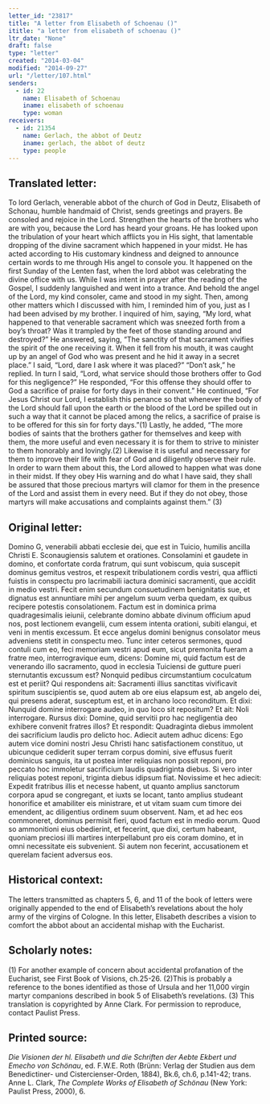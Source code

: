 ```yaml
---
letter_id: "23817"
title: "A letter from Elisabeth of Schoenau ()"
ititle: "a letter from elisabeth of schoenau ()"
ltr_date: "None"
draft: false
type: "letter"
created: "2014-03-04"
modified: "2014-09-27"
url: "/letter/107.html"
senders:
  - id: 22
    name: Elisabeth of Schoenau
    iname: elisabeth of schoenau
    type: woman
receivers:
  - id: 21354
    name: Gerlach, the abbot of Deutz
    iname: gerlach, the abbot of deutz
    type: people
---
```

<h2> Translated letter:</h2>To lord Gerlach, venerable abbot of the church of God in Deutz, Elisabeth of Schonau, humble handmaid of Christ, sends greetings and prayers.
Be consoled and rejoice in the Lord.  Strengthen the hearts of the brothers who are with you, because the Lord has heard your groans.  He has looked upon the tribulation of your heart which afflicts you in His sight, that lamentable dropping of the divine sacrament which happened in your midst.  He has acted according to His customary kindness and deigned to announce certain words to me through His angel to console you.  It happened on the first Sunday of the Lenten fast, when the lord abbot was celebrating the divine office with us.  While I was intent in prayer after the reading of the Gospel, I suddenly languished and went into a trance.  And behold the angel of the Lord, my kind consoler, came and stood in my sight.  Then, among other matters which I discussed with him, I reminded him of you, just as I had been advised by my brother.  I inquired of him, saying, “My lord, what happened to that venerable sacrament which was sneezed forth from a boy’s throat?  Was it trampled by the feet of those standing around and destroyed?”  He answered, saying, “The sanctity of that sacrament vivifies the spirit of the one receiving it.  When it fell from his mouth, it was caught up by an angel of God who was present and he hid it away in a secret place.”  I said, “Lord, dare I ask where it was placed?”  “Don’t ask,” he replied.  In turn I said, “Lord, what service should those brothers offer to God for this negligence?”  He responded, “For this offense they should offer to God a sacrifice of praise for forty days in their convent.”  He continued, “For Jesus Christ our Lord, I establish this penance so that whenever the body of the Lord should fall upon the earth or the blood of the Lord be spilled out in such a way that it cannot be placed among the relics, a sacrifice of praise is to be offered for this sin for forty days.”(1) Lastly, he added, “The more bodies of saints that the brothers gather for themselves and keep with them, the more useful and even necessary it is for them to strive to minister to them honorably and lovingly.(2) Likewise it is useful and necessary for them to improve their life with fear of God and diligently observe their rule.  In order to warn them about this, the Lord allowed to happen what was done in their midst.  If they obey His warning and do what I have said, they shall be assured that those precious martyrs will clamor for them in the presence of the Lord and assist them in every need.  But if they do not obey, those martyrs will make accusations and complaints against them.” (3)
<h2 class="mt-4"> Original letter:</h2>Domino G, venerabili abbati ecclesie dei, que est in Tuicio, humilis ancilla Christi E. Sconaugiensis salutem et orationes.  Consolamini et gaudete in domino, et confortate corda fratrum, qui sunt vobiscum, quia suscepit dominus gemitus vestros, et respexit tribulationem cordis vestri, qua afflicti fuistis in conspectu pro lacrimabili iactura dominici sacramenti, que accidit in medio vestri.  Fecit enim secundum consuetudinem benignitatis sue, et dignatus est annuntiare mihi per angelum suum verba quedam, ex quibus recipere potestis consolationem.  Factum est in dominica prima quadragesimalis ieiunii, celebrante domino abbate divinum officium apud nos, post lectionem evangelii, cum essem intenta orationi, subiti elangui, et veni in mentis excessum.  Et ecce angelus domini benignus consolator meus adveniens stetit in conspectu meo. Tunc inter ceteros sermones, quod contuli cum eo, feci memoriam vestri apud eum, sicut premonita fueram a fratre meo, interrogravique eum, dicens:  Domine mi, quid factum est de venerando illo sacramento, quod in ecclesia Tuiciensi de gutture pueri sternutantis excussum est?  Nonquid pedibus circumstantium coculcatum est et periit?  Qui respondens ait:  Sacramenti illius sanctitas vivificavit spiritum suscipientis se, quod autem ab ore eius elapsum est, ab angelo dei, qui presens aderat, susceptum est, et in archano loco reconditum.  Et dixi:  Nunquid domine interrogare audeo, in quo loco sit repositum?  Et ait:  Noli interrogare.  Rursus dixi:  Domine, quid servitii pro hac negligentia deo exhibere convenit fratres illos?  Et respondit:  Quadraginta diebus immolent dei sacrificium laudis pro delicto hoc.  Adiecit autem adhuc dicens:  Ego autem vice domini nostri Jesu Christi hanc satisfactionem constituo, ut ubicunque cediderit super terram corpus domini, sive effusus fuerit dominicus sanguis, ita ut postea inter reliquias non possit reponi, pro peccato hoc immoletur sacrificium laudis quadriginta diebus.  Si vero inter reliquias potest reponi, triginta diebus idipsum fiat.  Novissime et hec adiecit:  Expedit fratribus illis et necesse habent, ut quanto amplius sanctorum corpora apud se congregant, et iuxts se locant, tanto amplius studeant honorifice et amabiliter eis ministrare, et ut vitam suam cum timore dei emendent, ac diligentius ordinem suum observent.  Nam, et ad hec eos commoneret, dominus permisit fieri, quod factum est in medio eorum.  Quod so ammonitioni eius obedierint, et fecerint, que dixi, certum habeant, quoniam preciosi illi martires interpellabunt pro eis coram domino, et in omni necessitate eis subvenient.  Si autem non fecerint, accusationem et querelam facient adversus eos.
<h2 class="mt-4"> Historical context:</h2>The letters transmitted as chapters 5, 6, and 11 of the book of letters were originally appended to the end of Elisabeth’s revelations about the holy army of the virgins of Cologne.  In this letter, Elisabeth describes a vision to comfort the abbot about an accidental mishap with the Eucharist.
<h2 class="mt-4"> Scholarly notes:</h2>(1) For another example of concern about accidental profanation of the Eucharist, see First Book of Visions, ch.25-26.
(2)This is probably a reference to the bones identified as those of Ursula and her 11,000 virgin martyr companions described in book 5 of Elisabeth’s revelations.
(3) This translation is copyrighted by Anne Clark.  For permission to reproduce, contact Paulist Press.  <h2 class="mt-4"> Printed source:</h2><p><em>Die Visionen der hl. Elisabeth und die Schriften der Aebte Ekbert und Emecho von Schönau</em>, ed. F.W.E. Roth (Brünn: Verlag der Studien aus dem Benedictiner- und Cistercienser-Orden, 1884), Bk.6, ch.6, p.141-42; trans. Anne L. Clark, <em>The Complete Works of Elisabeth of Schönau</em> (New York: Paulist Press, 2000), 6.</p>